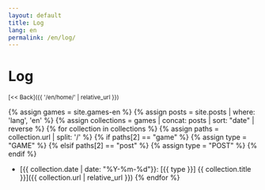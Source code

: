 ```yaml
---
layout: default
title: Log
lang: en
permalink: /en/log/
---
```

# Log

<sub>[<< Back]({{ '/en/home/' | relative_url }})</sub>

{% assign games = site.games-en %}
{% assign posts = site.posts | where: 'lang', 'en' %}
{% assign collections = games | concat: posts | sort: "date" | reverse %}
{% for collection in collections %}
  {% assign paths = collection.url | split: '/' %}
  {% if paths[2] == "game" %}
    {% assign type = "GAME" %}
  {% elsif paths[2] == "post" %}
    {% assign type = "POST" %}
  {% endif %}
* [{{ collection.date | date: "%Y-%m-%d"}}: [{{ type }}] {{ collection.title }}]({{ collection.url | relative_url }})
{% endfor %}
